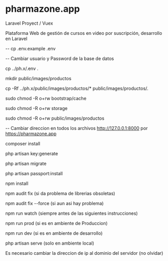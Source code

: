 # pharmazone.app

Laravel Proyect / Vuex

Plataforma Web de gestión de cursos en video por suscripción, desarrollo en Laravel


-- cp .env.example .env

-- Cambiar usuario y Password de la base de datos


cp ../ph.x/.env .

mkdir public/images/productos

cp -Rf ../ph.x/public/images/productos/* public/images/productos/.

sudo chmod -R o+rw bootstrap/cache

sudo chmod -R o+rw storage

sudo chmod -R o+rw public/images/productos

-- Cambiar direccion en todos los archivos http://127.0.0.1:8000 por https://pharmazone.app


composer install

php artisan key:generate

php artisan migrate

php artisan passport:install



npm install

npm audit fix (si da problema de librerias obsoletas)

npm audit fix --force (si aun asi hay problema)


npm run watch (siempre antes de las siguientes instrucciones)


npm run prod (si es en ambiente de Produccion)

npm run dev (si es en ambiente de desarrollo)

php artisan serve (solo en ambiente local)

Es necesario cambiar la direccion de ip al dominio del servidor (no olvidar)